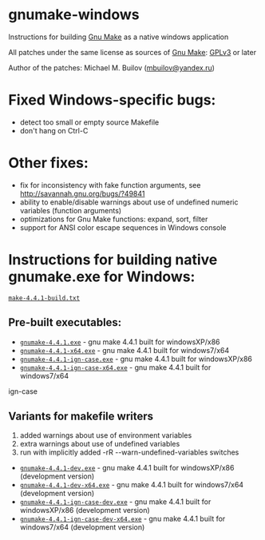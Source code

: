 # gnumake-windows
Instructions for building [Gnu Make](https://www.gnu.org/software/make) as a native windows application

All patches under the same license as sources of [Gnu Make](https://www.gnu.org/software/make): [GPLv3](https://www.gnu.org/licenses/gpl-3.0.html) or later

Author of the patches: Michael M. Builov (mbuilov@yandex.ru)

# Fixed Windows-specific bugs:
 - detect too small or empty source Makefile
 - don't hang on Ctrl-C

# Other fixes:
 - fix for inconsistency with fake function arguments, see http://savannah.gnu.org/bugs/?49841
 - ability to enable/disable warnings about use of undefined numeric variables (function arguments)
 - optimizations for Gnu Make functions: expand, sort, filter
 - support for ANSI color escape sequences in Windows console

# Instructions for building native gnumake.exe for Windows:
  [`make-4.4.1-build.txt`](/make-4.4.1-build.txt)

## Pre-built executables:
- [`gnumake-4.4.1.exe`](/gnumake-4.4.1.exe) - gnu make 4.4.1 built for windowsXP/x86
- [`gnumake-4.4.1-x64.exe`](/gnumake-4.4.1-x64.exe) - gnu make 4.4.1 built for windows7/x64
- [`gnumake-4.4.1-ign-case.exe`](/gnumake-4.4.1-ign-case.exe) - gnu make 4.4.1 built for windowsXP/x86
- [`gnumake-4.4.1-ign-case-x64.exe`](/gnumake-4.4.1-ign-case-x64.exe) - gnu make 4.4.1 built for windows7/x64

ign-case

## Variants for makefile writers

1) added warnings about use of environment variables
2) extra warnings about use of undefined variables
3) run with implicitly added -rR --warn-undefined-variables switches

- [`gnumake-4.4.1-dev.exe`](/gnumake-4.4.1-dev.exe) - gnu make 4.4.1 built for windowsXP/x86 (development version)
- [`gnumake-4.4.1-dev-x64.exe`](/gnumake-4.4.1-dev-x64.exe) - gnu make 4.4.1 built for windows7/x64 (development version)
- [`gnumake-4.4.1-ign-case-dev.exe`](/gnumake-4.4.1-ign-case-dev.exe) - gnu make 4.4.1 built for windowsXP/x86 (development version)
- [`gnumake-4.4.1-ign-case-dev-x64.exe`](/gnumake-4.4.1-ign-case-dev-x64.exe) - gnu make 4.4.1 built for windows7/x64 (development version)
